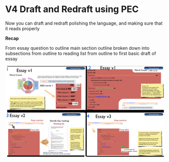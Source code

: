 # V4 Draft and Redraft using PEC

Now you can draft and redraft polishing the language, and making sure that it reads properly

**Recap**

From essay question to outline main section outline broken down into subsections from outline to reading list from outline to first basic draft of essay

![V4%20Draft%20and%20Redraft%20using%20PEC%204425d1609e494a44825e2ac8a82eaa63/Untitled.png](V4%20Draft%20and%20Redraft%20using%20PEC%204425d1609e494a44825e2ac8a82eaa63/Untitled.png)